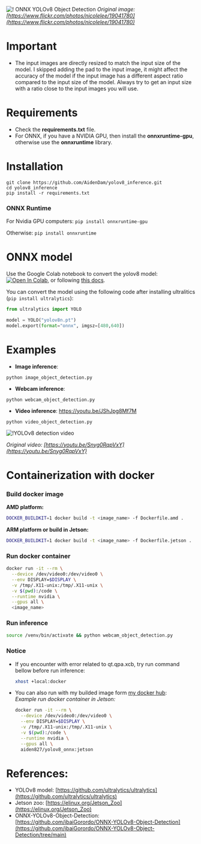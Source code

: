 ![! ONNX YOLOv8 Object Detection](https://github.com/ibaiGorordo/ONNX-YOLOv8-Object-Detection/raw/main/doc/img/detected_objects.jpg)
*Original image: [https://www.flickr.com/photos/nicolelee/19041780](https://www.flickr.com/photos/nicolelee/19041780)*

# Important
- The input images are directly resized to match the input size of the model. I skipped adding the pad to the input image, it might affect the accuracy of the model if the input image has a different aspect ratio compared to the input size of the model. Always try to get an input size with a ratio close to the input images you will use.

# Requirements

 * Check the **requirements.txt** file.
 * For ONNX, if you have a NVIDIA GPU, then install the **onnxruntime-gpu**, otherwise use the **onnxruntime** library.

# Installation
```shell
git clone https://github.com/AidenDam/yolov8_inference.git
cd yolov8_inference
pip install -r requirements.txt
```
### ONNX Runtime
For Nvidia GPU computers:
`pip install onnxruntime-gpu`

Otherwise:
`pip install onnxruntime`

# ONNX model
Use the Google Colab notebook to convert the yolov8 model: [![Open In Colab](https://colab.research.google.com/assets/colab-badge.svg)](https://colab.research.google.com/drive/1-yZg6hFg27uCPSycRCRtyezHhq_VAHxQ?usp=sharing), or following [this docs](https://docs.ultralytics.com/modes/export/#key-features-of-export-mode).

You can convert the model using the following code after installing ultralitics (`pip install ultralytics`):
```python
from ultralytics import YOLO

model = YOLO("yolov8n.pt") 
model.export(format="onnx", imgsz=[480,640])
```

[//]: # (The original models were converted to different formats &#40;including .onnx&#41; by [PINTO0309]&#40;https://github.com/PINTO0309&#41;. Download the models from **[his repository]**&#40;https://github.com/PINTO0309/PINTO_model_zoo/tree/main/345_YOLOv8&#41;. For that, you can either run the `download_single_batch.sh` or copy the download link inside that script in your browser to manually download the file. Then, extract and copy the downloaded onnx models &#40;for example `yolov8m_480x640.onnx`&#41; to your **[models directory]&#40;https://github.com/ibaiGorordo/ONNX-YOLOv8-Object-Detection/tree/main/models&#41;**, and fix the file name in the python scripts accordingly.)

# Examples

 * **Image inference**:
 ```shell
 python image_object_detection.py
 ```

 * **Webcam inference**:
 ```shell
 python webcam_object_detection.py
 ```

 * **Video inference**: https://youtu.be/JShJpg8Mf7M
 ```shell
 python video_object_detection.py
 ```

 ![!YOLOv8 detection video](https://github.com/ibaiGorordo/ONNX-YOLOv8-Object-Detection/raw/main/doc/img/yolov8_video.gif)

  *Original video: [https://youtu.be/Snyg0RqpVxY](https://youtu.be/Snyg0RqpVxY)*

# Containerization with docker

### Build docker image
**AMD platform:**
```bash
DOCKER_BUILDKIT=1 docker build -t <image_name> -f Dockerfile.amd .
```
**ARM platform or build in Jetson:**
```bash
DOCKER_BUILDKIT=1 docker build -t <image_name> -f Dockerfile.jetson .
```

### Run docker container
```bash
docker run -it --rm \
  --device /dev/video0:/dev/video0 \
  --env DISPLAY=$DISPLAY \
  -v /tmp/.X11-unix:/tmp/.X11-unix \
  -v $(pwd):/code \
  --runtime nvidia \
  --gpus all \
  <image_name>
```

### Run inference
```bash
source /venv/bin/activate && python webcam_object_detection.py
```

### Notice
* If you encounter with error related to qt.qpa.xcb, try run command bellow before run inference:
  ```bash
  xhost +local:docker
  ```
* You can also run with my builded image form [my docker hub](https://hub.docker.com/repository/docker/aiden827/yolov8_onnx/general):\
  *Example run docker container in Jetson:*
  ```bash
  docker run -it --rm \
    --device /dev/video0:/dev/video0 \
    --env DISPLAY=$DISPLAY \
    -v /tmp/.X11-unix:/tmp/.X11-unix \
    -v $(pwd):/code \
    --runtime nvidia \
    --gpus all \
    aiden827/yolov8_onnx:jetson
  ```

# References:
* YOLOv8 model: [https://github.com/ultralytics/ultralytics](https://github.com/ultralytics/ultralytics)
* Jetson zoo: [https://elinux.org/Jetson_Zoo](https://elinux.org/Jetson_Zoo)
* ONNX-YOLOv8-Object-Detection: [https://github.com/ibaiGorordo/ONNX-YOLOv8-Object-Detection](https://github.com/ibaiGorordo/ONNX-YOLOv8-Object-Detection/tree/main)